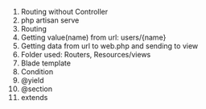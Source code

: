 1. Routing without Controller
2. php artisan serve
3. Routing
4. Getting value(name) from url: users/{name}
5. Getting data from url to web.php and sending to view
6. Folder used: Routers, Resources/views
7. Blade template
8. Condition
9. @yield
10. @section
11. extends